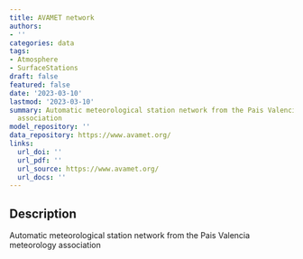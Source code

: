 ```yaml
---
title: AVAMET network
authors:
- ''
categories: data
tags:
- Atmosphere
- SurfaceStations
draft: false
featured: false
date: '2023-03-10'
lastmod: '2023-03-10'
summary: Automatic meteorological station network from the Pais Valencia meteorology
  association
model_repository: ''
data_repository: https://www.avamet.org/
links:
  url_doi: ''
  url_pdf: ''
  url_source: https://www.avamet.org/
  url_docs: ''
---
```


## Description

Automatic meteorological station network from the Pais Valencia meteorology association

